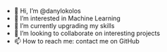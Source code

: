 - 👋 Hi, I’m @danylokolos
- 👀 I’m interested in Machine Learning
- 🌱 I’m currently upgrading my skills
- 💞️ I’m looking to collaborate on interesting projects
- 📫 How to reach me: contact me on GitHub

<!---
danylokolos/danylokolos is a ✨ special ✨ repository because its `README.md` (this file) appears on your GitHub profile.
You can click the Preview link to take a look at your changes.
--->
